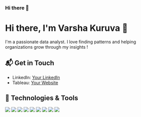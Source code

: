 ### Hi there 👋

<!--
**kuruvavarsha/kuruvavarsha** is a ✨ _special_ ✨ repository because its `README.md` (this file) appears on your GitHub profile.

Here are some ideas to get you started:

- 🔭 I’m currently working on ...
- 🌱 I’m currently learning ...
- 👯 I’m looking to collaborate on ...
- 🤔 I’m looking for help with ...
- 💬 Ask me about ...
- 📫 How to reach me: ...
- 😄 Pronouns: ...
- ⚡ Fun fact: ...
-->

# Hi there, I'm Varsha Kuruva 👋

I'm a passionate data analyst. I love finding patterns and helping organizations grow through my insights !

## 📬 Get in Touch

- LinkedIn: [Your LinkedIn](https://www.linkedin.com/in/varshakuruva/)
- Tableau: [Your Website](https://public.tableau.com/app/profile/varsha.kuruva/vizzes)

## 🔧 Technologies & Tools

![](https://img.shields.io/badge/Code-R-informational?style=flat&logo=r&logoColor=white&color=2bbc8a)
![](https://img.shields.io/badge/Code-Python-informational?style=flat&logo=python&logoColor=white&color=2bbc8a)
![](https://img.shields.io/badge/Code-SQL-informational?style=flat&logo=postgresql&logoColor=white&color=2bbc8a)
![](https://img.shields.io/badge/Code-Java-informational?style=flat&logo=java&logoColor=white&color=2bbc8a)
![](https://img.shields.io/badge/Tool-Jenkins-informational?style=flat&logo=jenkins&logoColor=white&color=blue)
![](https://img.shields.io/badge/Tool-Docker-informational?style=flat&logo=docker&logoColor=white&color=2496ed)
![](https://img.shields.io/badge/Data%20Visualization-Excel-informational?style=flat&logo=microsoftexcel&logoColor=white&color=217346)
![](https://img.shields.io/badge/Data%20Visualization-Power_BI-informational?style=flat&logo=powerbi&logoColor=white&color=F2C811)
![](https://img.shields.io/badge/Data%20Visualization-Tableau-informational?style=flat&logo=tableau&logoColor=white&color=E97627)


